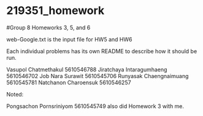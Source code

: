 # 219351_homework
#Group 8 Homeworks 3, 5, and 6

web-Google.txt is the input file for HW5 and HW6

Each individual problems has its own README to describe how it should be run.

Vasupol Chatmethakul 5610546788
Jiratchaya Intaragumhaeng 5610546702
Job Nara Surawit 5610545706
Runyasak Chaengnaimuang 5610545781
Natchanon Charoensuk 5610546257

Noted:

Pongsachon Pornsriniyom 5610545749 also did Homework 3 with me. 
